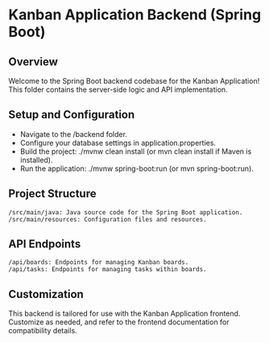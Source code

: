 # Kanban Application Backend (Spring Boot)
## Overview
Welcome to the Spring Boot backend codebase for the Kanban Application! This folder contains the server-side logic and API implementation.

## Setup and Configuration
-   Navigate to the /backend folder.
-   Configure your database settings in application.properties.
-   Build the project: ./mvnw clean install (or mvn clean install if Maven is installed).
-   Run the application: ./mvnw spring-boot:run (or mvn spring-boot:run).

## Project Structure
    /src/main/java: Java source code for the Spring Boot application.
    /src/main/resources: Configuration files and resources.
## API Endpoints
    /api/boards: Endpoints for managing Kanban boards.
    /api/tasks: Endpoints for managing tasks within boards.
## Customization
This backend is tailored for use with the Kanban Application frontend. Customize as needed, and refer to the frontend documentation for compatibility details.
